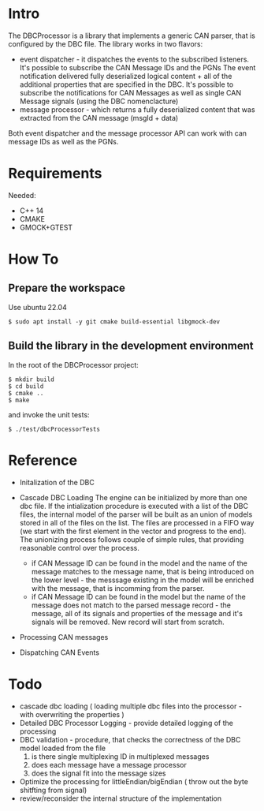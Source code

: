 # Intro
  The DBCProcessor is a library that implements a generic CAN parser, that is configured by the DBC file.
  The library works in two flavors:
  - event dispatcher - it dispatches the events to the subscribed listeners. It's possible to subscribe the CAN Message IDs and the PGNs
                        The event notification delivered fully deserialized logical content + all of the additional properties that are specified in the DBC.
                        It's possible to subscribe the notifications for CAN Messages as well as single CAN Message signals (using the DBC nomenclacture)
  - message processor - which returns a fully deserialized content that was extracted from the CAN message (msgId + data)

  Both event dispatcher and the message processor API can work with can message IDs as well as the PGNs.
# Requirements
  Needed:
  - C++ 14
  - CMAKE
  - GMOCK+GTEST

# How To
## Prepare the workspace
  Use ubuntu 22.04

  ```
  $ sudo apt install -y git cmake build-essential libgmock-dev
  ```

## Build the library in the development environment
  In the root of the DBCProcessor project:
  ```
  $ mkdir build
  $ cd build
  $ cmake ..
  $ make
  ```
  and invoke the unit tests:
  ```
  $ ./test/dbcProcessorTests
  ```

  # Reference

  - Initalization of the DBC

  - Cascade DBC Loading
    The engine can be initialized by more than one dbc file. If the intialization procedure is executed with a list of the DBC files, the internal model of the parser will be built as an union of models stored in all of the files on the list. The files are processed in a FIFO way (we start with the first element in the vector and progress to the end).
      The unionizing process follows couple of simple rules, that providing reasonable control over the process.
      * if CAN Message ID can be found in the model and the name of the message matches to the message name, that is being introduced on the lower level - the messsage existing in the model will be enriched with the message, that is incomming from the parser.
      * if CAN Message ID can be found in the model but the name of the message does not match to the parsed message record - the message, all of its signals and properties of the message and it's signals will be removed. New record will start from scratch.

  - Processing CAN messages

  - Dispatching CAN Events



  # Todo

  - cascade dbc loading ( loading multiple dbc files into the processor - with overwriting the properties )
  - Detailed DBC Processor Logging - provide detailed logging of the processing
  - DBC validation - procedure, that checks the correctness of the  DBC model loaded from the file
    1. is there single multiplexing ID in multiplexed messages
    2. does each message have a message processor
    3. does the signal fit into the message sizes
  - Optimize the processing for littleEndian/bigEndian ( throw out the byte shitfting from signal)
  - review/reconsider the internal structure of the implementation 

